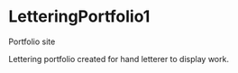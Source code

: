 # LetteringPortfolio1
Portfolio site

Lettering portfolio created for hand letterer to display work.
